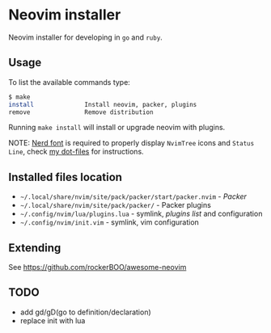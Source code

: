 # Neovim installer

Neovim installer for developing in `go` and `ruby`.

## Usage

To list the available commands type:

```bash
$ make
install              Install neovim, packer, plugins
remove               Remove distribution
```

Running `make install` will install or upgrade neovim with plugins.

NOTE: [Nerd font](https://www.nerdfonts.com/) is required to properly display `NvimTree` icons and `Status Line`, check [my dot-files](https://github.com/rustamagasanov/dot-files) for instructions.

## Installed files location

- `~/.local/share/nvim/site/pack/packer/start/packer.nvim` - *Packer*
- `~/.local/share/nvim/site/pack/packer/` - Packer plugins
- `~/.config/nvim/lua/plugins.lua` - symlink, *plugins list* and configuration
- `~/.config/nvim/init.vim` - symlink, vim configuration

## Extending

See https://github.com/rockerBOO/awesome-neovim

## TODO

- add gd/gD(go to definition/declaration)
- replace init with lua
